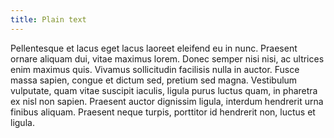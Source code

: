 ```yaml
---
title: Plain text
---
```

Pellentesque et lacus eget lacus laoreet eleifend eu in nunc.
Praesent ornare aliquam dui, vitae maximus lorem.
Donec semper nisi nisi, ac ultrices enim maximus quis.
Vivamus sollicitudin facilisis nulla in auctor.
Fusce massa sapien, congue et dictum sed, pretium sed magna.
Vestibulum vulputate, quam vitae suscipit iaculis, ligula purus luctus quam, in
pharetra ex nisl non sapien.
Praesent auctor dignissim ligula, interdum hendrerit urna finibus aliquam.
Praesent neque turpis, porttitor id hendrerit non, luctus et ligula.
